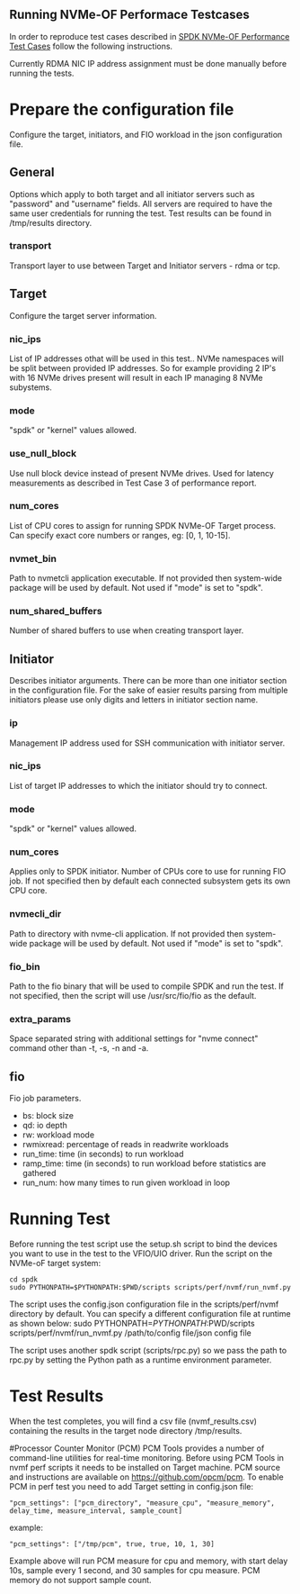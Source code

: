 ## Running NVMe-OF Performace Testcases

In order to reproduce test cases described in [SPDK NVMe-OF Performance Test Cases](https://ci.spdk.io/download/performance-reports/SPDK_nvmeof_perf_report_18.04.pdf) follow the following instructions.

Currently RDMA NIC IP address assignment must be done manually before running the tests.

# Prepare the configuration file

Configure the target, initiators, and FIO workload in the json configuration file.

## General

Options which apply to both target and all initiator servers such as "password" and "username" fields.
All servers are required to have the same user credentials for running the test.
Test results can be found in /tmp/results directory.

### transport

Transport layer to use between Target and Initiator servers - rdma or tcp.

## Target

Configure the target server information.

### nic_ips

List of IP addresses othat will be used in this test..
NVMe namespaces will be split between provided IP addresses.
So for example providing 2 IP's with 16 NVMe drives present will result in each IP managing
8 NVMe subystems.

### mode

"spdk" or "kernel" values allowed.

### use_null_block

Use null block device instead of present NVMe drives. Used for latency measurements as described
in Test Case 3 of performance report.

### num_cores

List of CPU cores to assign for running SPDK NVMe-OF Target process. Can specify exact core numbers or ranges, eg:
[0, 1, 10-15].

### nvmet_bin

Path to nvmetcli application executable. If not provided then system-wide package will be used
by default. Not used if "mode" is set to "spdk".

### num_shared_buffers

Number of shared buffers to use when creating transport layer.

## Initiator

Describes initiator arguments. There can be more than one initiator section in the configuration file.
For the sake of easier results parsing from multiple initiators please use only digits and letters
in initiator section name.

### ip

Management IP address used for SSH communication with initiator server.

### nic_ips

List of target IP addresses to which the initiator should try to connect.

### mode

"spdk" or "kernel" values allowed.

### num_cores

Applies only to SPDK initiator. Number of CPUs core to use for running FIO job.
If not specified then by default each connected subsystem gets its own CPU core.

### nvmecli_dir

Path to directory with nvme-cli application. If not provided then system-wide package will be used
by default. Not used if "mode" is set to "spdk".

### fio_bin

Path to the fio binary that will be used to compile SPDK and run the test.
If not specified, then the script will use /usr/src/fio/fio as the default.

### extra_params

Space separated string with additional settings for "nvme connect" command
other than -t, -s, -n and -a.

## fio

Fio job parameters.

- bs: block size
- qd: io depth
- rw: workload mode
- rwmixread: percentage of reads in readwrite workloads
- run_time: time (in seconds) to run workload
- ramp_time: time (in seconds) to run workload before statistics are gathered
- run_num: how many times to run given workload in loop

# Running Test

Before running the test script use the setup.sh script to bind the devices you want to
use in the test to the VFIO/UIO driver.
Run the script on the NVMe-oF target system:

    cd spdk
    sudo PYTHONPATH=$PYTHONPATH:$PWD/scripts scripts/perf/nvmf/run_nvmf.py
The script uses the config.json configuration file in the scripts/perf/nvmf directory by default. You can
specify a different configuration file at runtime as shown below:
sudo PYTHONPATH=$PYTHONPATH:$PWD/scripts scripts/perf/nvmf/run_nvmf.py /path/to/config file/json config file

The script uses another spdk script (scripts/rpc.py) so we pass the path to rpc.py by setting the Python path
as a runtime environment parameter.

# Test Results

When the test completes, you will find a csv file (nvmf_results.csv) containing the results in the target node
directory /tmp/results.

#Processor Counter Monitor (PCM)
PCM Tools provides a number of command-line utilities for real-time monitoring.
Before using PCM Tools in nvmf perf scripts it needs to be installed on Target machine.
PCM source and instructions are available on https://github.com/opcm/pcm.
To enable PCM in perf test you need to add Target setting in config.json file:
```
"pcm_settings": ["pcm_directory", "measure_cpu", "measure_memory", delay_time, measure_interval, sample_count]
```
example:
```
"pcm_settings": ["/tmp/pcm", true, true, 10, 1, 30]
```
Example above will run PCM measure for cpu and memory, with start delay 10s, sample every 1 second,
and 30 samples for cpu measure. PCM memory do not support sample count.
